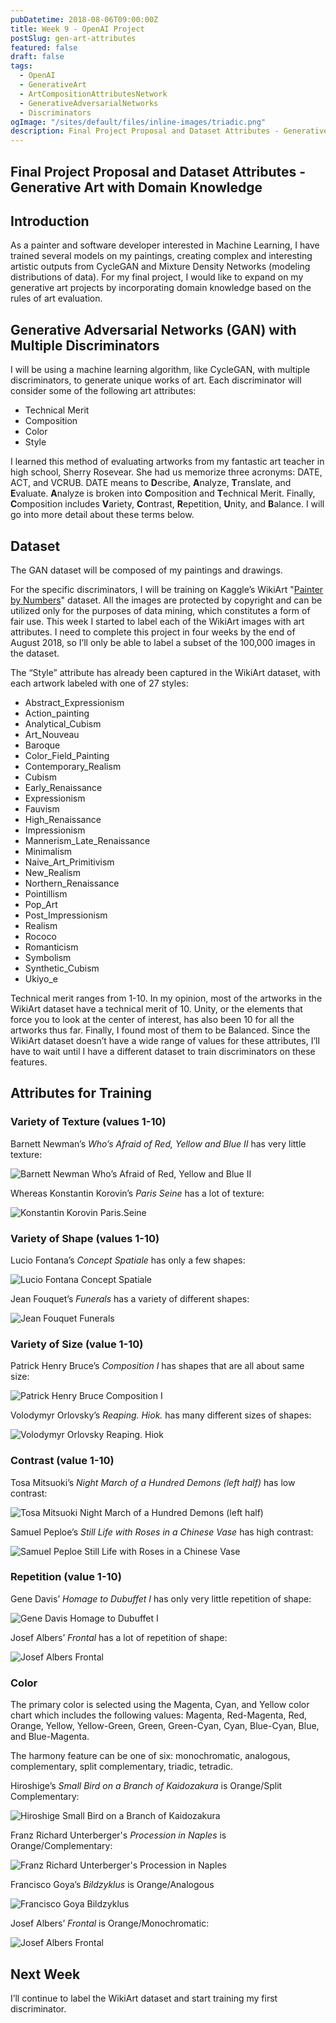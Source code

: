 ```yaml
---
pubDatetime: 2018-08-06T09:00:00Z
title: Week 9 - OpenAI Project
postSlug: gen-art-attributes
featured: false
draft: false
tags:
  - OpenAI
  - GenerativeArt
  - ArtCompositionAttributesNetwork
  - GenerativeAdversarialNetworks
  - Discriminators
ogImage: "/sites/default/files/inline-images/triadic.png"
description: Final Project Proposal and Dataset Attributes - Generative Art with Domain Knowledge
---
```


## Final Project Proposal and Dataset Attributes - Generative Art with Domain Knowledge

## Introduction

As a painter and software developer interested in Machine Learning, I have trained several models on my paintings, creating complex and interesting artistic outputs from CycleGAN and Mixture Density Networks (modeling distributions of data). For my final project, I would like to expand on my generative art projects by incorporating domain knowledge based on the rules of art evaluation.

## Generative Adversarial Networks (GAN) with Multiple Discriminators

I will be using a machine learning algorithm, like CycleGAN, with multiple discriminators, to generate unique works of art. Each discriminator will consider some of the following art attributes:

- Technical Merit
- Composition
- Color
- Style

I learned this method of evaluating artworks from my fantastic art teacher in high school, Sherry Rosevear. She had us memorize three acronyms: DATE, ACT, and VCRUB. DATE means to **D**escribe, **A**nalyze, **T**ranslate, and **E**valuate. **A**nalyze is broken into **C**omposition and **T**echnical Merit. Finally, **C**omposition includes **V**ariety, **C**ontrast, **R**epetition, **U**nity, and **B**alance. I will go into more detail about these terms below.

## Dataset

The GAN dataset will be composed of my paintings and drawings.

For the specific discriminators, I will be training on Kaggle’s WikiArt "[Painter by Numbers](https://www.kaggle.com/c/painter-by-numbers/data)" dataset. All the images are protected by copyright and can be utilized only for the purposes of data mining, which constitutes a form of fair use. This week I started to label each of the WikiArt images with art attributes. I need to complete this project in four weeks by the end of August 2018, so I’ll only be able to label a subset of the 100,000 images in the dataset.

The “Style” attribute has already been captured in the WikiArt dataset, with each artwork labeled with one of 27 styles:

- Abstract_Expressionism
- Action_painting
- Analytical_Cubism
- Art_Nouveau
- Baroque
- Color_Field_Painting
- Contemporary_Realism
- Cubism
- Early_Renaissance
- Expressionism
- Fauvism
- High_Renaissance
- Impressionism
- Mannerism_Late_Renaissance
- Minimalism
- Naive_Art_Primitivism
- New_Realism
- Northern_Renaissance
- Pointillism
- Pop_Art
- Post_Impressionism
- Realism
- Rococo
- Romanticism
- Symbolism
- Synthetic_Cubism
- Ukiyo_e

Technical merit ranges from 1-10. In my opinion, most of the artworks in the WikiArt dataset have a technical merit of 10. Unity, or the elements that force you to look at the center of interest, has also been 10 for all the artworks thus far. Finally, I found most of them to be Balanced. Since the WikiArt dataset doesn’t have a wide range of values for these attributes, I’ll have to wait until I have a different dataset to train discriminators on these features.

## Attributes for Training

### Variety of Texture (values 1-10)

Barnett Newman’s _Who’s Afraid of Red, Yellow and Blue II_ has very little texture:

![Barnett Newman Who’s Afraid of Red, Yellow and Blue II](/sites/default/files/inline-images/Barnett_Newman_Whos_Afraid_of_Red_Yellow_and_Blue_II.jpg)

Whereas Konstantin Korovin’s _Paris Seine_ has a lot of texture:

![Konstantin Korovin Paris.Seine](/sites/default/files/inline-images/Konstantin_Korovin_Paris.Seine_.jpg)

### Variety of Shape (values 1-10)

Lucio Fontana’s _Concept Spatiale_ has only a few shapes:

![Lucio Fontana Concept Spatiale](/sites/default/files/inline-images/Lucio_Fontana_Concept_Spatiale.jpg)

Jean Fouquet’s _Funerals_ has a variety of different shapes:

![Jean Fouquet Funerals](/sites/default/files/inline-images/Jean_Fouquet_Funerals.jpg)

### Variety of Size (value 1-10)

Patrick Henry Bruce’s _Composition I_ has shapes that are all about same size:

![Patrick Henry Bruce Composition I](/sites/default/files/inline-images/Patrick_Henry_Bruce_Composition_I.jpg)

Volodymyr Orlovsky’s _Reaping. Hiok._ has many different sizes of shapes:

![Volodymyr Orlovsky Reaping. Hiok](/sites/default/files/inline-images/Volodymyr_Orlovsky_Reaping._Hiok.jpg)

### Contrast (value 1-10)

Tosa Mitsuoki’s _Night March of a Hundred Demons (left half)_ has low contrast:

![Tosa Mitsuoki Night March of a Hundred Demons (left half)](/sites/default/files/inline-images/Tosa_Mitsuoki_Night_March_of_a_Hundred_Demons_left_half.jpg)

Samuel Peploe’s _Still Life with Roses in a Chinese Vase_ has high contrast:

![Samuel Peploe Still Life with Roses in a Chinese Vase](/sites/default/files/inline-images/Samuel_Peploe_Still_Life_with_Roses_in_a_Chinese_Vase.jpg)

### Repetition (value 1-10)

Gene Davis’ _Homage to Dubuffet I_ has only very little repetition of shape:

![Gene Davis Homage to Dubuffet I](/sites/default/files/inline-images/Gene_Davis_Homage_to_Dubuffet_I.jpg)

Josef Albers’ _Frontal_ has a lot of repetition of shape:

![Josef Albers Frontal](/sites/default/files/inline-images/Josef_Albers_Frontal.jpg)

### Color

The primary color is selected using the Magenta, Cyan, and Yellow color chart which includes the following values: Magenta, Red-Magenta, Red, Orange, Yellow, Yellow-Green, Green, Green-Cyan, Cyan, Blue-Cyan, Blue, and Blue-Magenta.

The harmony feature can be one of six: monochromatic, analogous, complementary, split complementary, triadic, tetradic.

Hiroshige’s _Small Bird on a Branch of Kaidozakura_ is Orange/Split Complementary:

![Hiroshige Small Bird on a Branch of Kaidozakura](/sites/default/files/inline-images/Hiroshige_Small_Bird_on_a_Branch_of_Kaidozakura.jpg)

Franz Richard Unterberger's _Procession in Naples_ is Orange/Complementary:

![Franz Richard Unterberger's Procession in Naples](/sites/default/files/inline-images/Franz_Richard_Unterbergers_Procession_in_Naples.jpg)

Francisco Goya’s _Bildzyklus_ is Orange/Analogous

![Francisco Goya Bildzyklus](/sites/default/files/inline-images/Francisco_Goya_Bildzyklus.jpg)

Josef Albers’ _Frontal_ is Orange/Monochromatic:

![Josef Albers Frontal](/sites/default/files/inline-images/Josef_Albers_Frontal_0.jpg)

## Next Week

I’ll continue to label the WikiArt dataset and start training my first discriminator.
